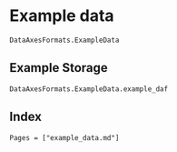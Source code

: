 # Example data

```@docs
DataAxesFormats.ExampleData
```

## Example Storage

```@docs
DataAxesFormats.ExampleData.example_daf
```

## Index

```@index
Pages = ["example_data.md"]
```
